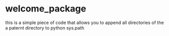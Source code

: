 # welcome_package
this is a simple piece of code that allows you to append all directories of the a paternt directory to python sys.path
